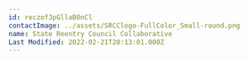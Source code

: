 ```yaml
---
id: reczofJpGllaB0nCl
contactImage: ../assets/SRCClogo-FullColor_Small-round.png
name: State Reentry Council Collaborative
Last Modified: 2022-02-21T20:13:01.000Z
---
```

